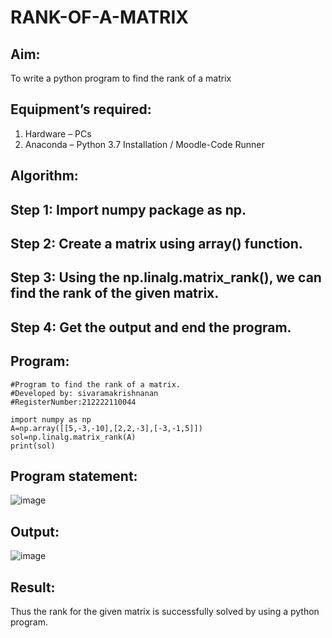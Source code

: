 # RANK-OF-A-MATRIX

## Aim:
To write a python program to find the rank of a matrix

## Equipment’s required:
1. 	Hardware – PCs
2. 	Anaconda – Python 3.7 Installation / Moodle-Code Runner

## Algorithm:
## Step 1: Import numpy package as np.
## Step 2: Create a matrix using array() function.
## Step 3: Using the np.linalg.matrix_rank(), we can find the rank of the given matrix.
## Step 4: Get the output and end the program.

## Program:
```
#Program to find the rank of a matrix.
#Developed by: sivaramakrishnanan
#RegisterNumber:212222110044

import numpy as np
A=np.array([[5,-3,-10],[2,2,-3],[-3,-1,5]])
sol=np.linalg.matrix_rank(A)
print(sol)
```
## Program statement:
![image](https://github.com/SivaramakrishnanBaskar/RANK-OF-A-MATRIX/assets/119476322/55bbb126-5a5f-4738-9f88-ed25809af609)

## Output:
![image](https://github.com/SivaramakrishnanBaskar/RANK-OF-A-MATRIX/assets/119476322/275d0de0-054c-4a81-8d3f-15055cc0709b)

## Result:
Thus the rank for the given matrix is successfully solved by  using a python program.
